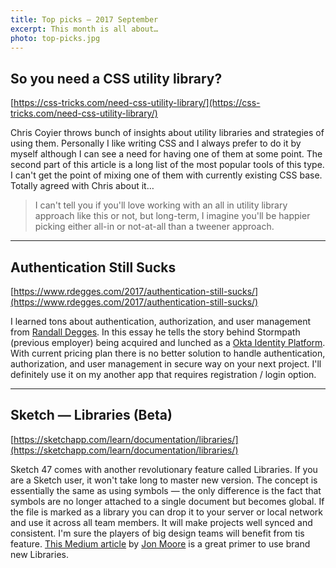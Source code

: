 ```yaml
---
title: Top picks — 2017 September
excerpt: This month is all about…
photo: top-picks.jpg
---
```


## So you need a CSS utility library?

[https://css-tricks.com/need-css-utility-library/](https://css-tricks.com/need-css-utility-library/)

Chris Coyier throws bunch of insights about utility libraries and strategies of using them. Personally I like writing CSS and I always prefer to do it by myself although I can see a need for having one of them at some point. The second part of this article is a long list of the most popular tools of this type. I can't get the point of mixing one of them with currently existing CSS base. Totally agreed with Chris about it…

> I can't tell you if you'll love working with an all in utility library approach like this or not, but long-term, I imagine you'll be happier picking either all-in or not-at-all than a tweener approach.

- - -

## Authentication Still Sucks

[https://www.rdegges.com/2017/authentication-still-sucks/](https://www.rdegges.com/2017/authentication-still-sucks/)

I learned tons about authentication, authorization, and user management from [Randall Degges](https://twitter.com/rdegges). In this essay he tells the story behind Stormpath (previous employer) being acquired and lunched as a [Okta Identity Platform](https://developer.okta.com/). With current pricing plan there is no better solution to handle authentication, authorization, and user management in secure way on your next project. I'll definitely use it on my another app that requires registration / login option.

- - -

## Sketch — Libraries (Beta)

[https://sketchapp.com/learn/documentation/libraries/](https://sketchapp.com/learn/documentation/libraries/)

Sketch 47 comes with another revolutionary feature called Libraries. If you are a Sketch user, it won't take long to master new version. The concept is essentially the same as using symbols — the only difference is the fact that symbols are no longer attached to a single document but becomes global. If the file is marked as a library you can drop it to your server or local network and use it across all team members. It will make projects well synced and consistent. I'm sure the players of big design teams will benefit from tis feature. [This Medium article](https://medium.com/ux-power-tools/sketch-libraries-how-they-work-and-the-crazy-stuff-you-can-do-with-them-fc10f142ac80) by [Jon Moore](https://twitter.com/uxpowertools) is a great primer to use brand new Libraries.

